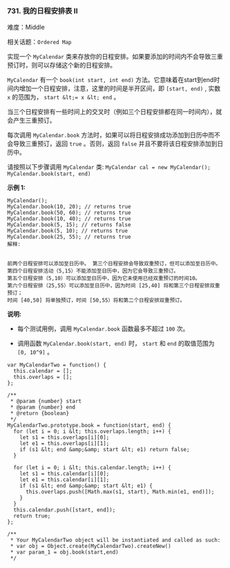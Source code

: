 ### 731. 我的日程安排表 II

难度：Middle

相关话题：`Ordered Map`

实现一个  `MyCalendar`  类来存放你的日程安排。如果要添加的时间内不会导致三重预订时，则可以存储这个新的日程安排。



 `MyCalendar`  有一个  `book(int start, int end)` 方法。它意味着在start到end时间内增加一个日程安排，注意，这里的时间是半开区间，即  `[start, end)` , 实数 `x`  的范围为，  `start &lt;= x &lt; end` 。



当三个日程安排有一些时间上的交叉时（例如三个日程安排都在同一时间内），就会产生三重预订。



每次调用  `MyCalendar.book` 方法时，如果可以将日程安排成功添加到日历中而不会导致三重预订，返回  `true` 。否则，返回  `false`  并且不要将该日程安排添加到日历中。



请按照以下步骤调用 `MyCalendar`  类:  `MyCalendar cal = new MyCalendar();`   `MyCalendar.book(start, end)` 



 **示例 1:** 





```
MyCalendar();
MyCalendar.book(10, 20); // returns true
MyCalendar.book(50, 60); // returns true
MyCalendar.book(10, 40); // returns true
MyCalendar.book(5, 15); // returns false
MyCalendar.book(5, 10); // returns true
MyCalendar.book(25, 55); // returns true
解释:

 
前两个日程安排可以添加至日历中。 第三个日程安排会导致双重预订，但可以添加至日历中。
第四个日程安排活动（5,15）不能添加至日历中，因为它会导致三重预订。
第五个日程安排（5,10）可以添加至日历中，因为它未使用已经双重预订的时间10。
第六个日程安排（25,55）可以添加至日历中，因为时间 [25,40] 将和第三个日程安排双重预订；
时间 [40,50] 将单独预订，时间 [50,55）将和第二个日程安排双重预订。

```

 **说明:** 





* 每个测试用例，调用 `MyCalendar.book` 函数最多不超过 `100` 次。

* 调用函数 `MyCalendar.book(start, end)` 时， `start`  和 `end`  的取值范围为 `[0, 10^9]` 。






```
var MyCalendarTwo = function() {
  this.calendar = [];
  this.overlaps = [];
};

/** 
 * @param {number} start 
 * @param {number} end
 * @return {boolean}
 */
MyCalendarTwo.prototype.book = function(start, end) {
  for (let i = 0; i &lt; this.overlaps.length; i++) {
    let s1 = this.overlaps[i][0];
    let e1 = this.overlaps[i][1];
    if (s1 &lt; end &amp;&amp; start &lt; e1) return false;
  }
  
  for (let i = 0; i &lt; this.calendar.length; i++) {
    let s1 = this.calendar[i][0];
    let e1 = this.calendar[i][1];
    if (s1 &lt; end &amp;&amp; start &lt; e1) {
      this.overlaps.push([Math.max(s1, start), Math.min(e1, end)]);
    }
  }
  this.calendar.push([start, end]);
  return true;
};

/** 
 * Your MyCalendarTwo object will be instantiated and called as such:
 * var obj = Object.create(MyCalendarTwo).createNew()
 * var param_1 = obj.book(start,end)
 */



```
